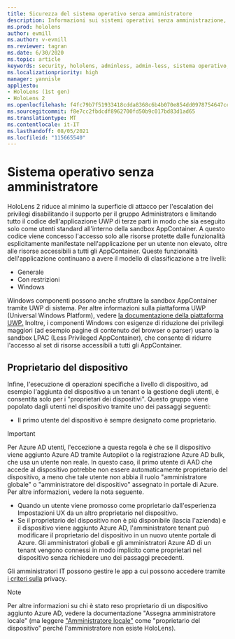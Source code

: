 ```yaml
---
title: Sicurezza del sistema operativo senza amministratore
description: Informazioni sui sistemi operativi senza amministrazione, sui proprietari dei dispositivi e sulla sicurezza HoloLens dispositivi di realtà mista.
ms.prod: hololens
author: evmill
ms.author: v-evmill
ms.reviewer: tagran
ms.date: 6/30/2020
ms.topic: article
keywords: security, hololens, adminless, admin-less, sistema operativo, sistema operativo senza amministratore, sistema operativo amministratore, sistema operativo senza amministratore, hololens 2, sicurezza hololens2,
ms.localizationpriority: high
manager: yannisle
appliesto:
- HoloLens (1st gen)
- HoloLens 2
ms.openlocfilehash: f4fc79b7f51933418cdda8368c6b4b070e854dd0978754647ce864075c772cfd
ms.sourcegitcommit: f8e7cc2fbdcdf8962700fd50b9c017bd83d1ad65
ms.translationtype: MT
ms.contentlocale: it-IT
ms.lasthandoff: 08/05/2021
ms.locfileid: "115665540"
---
```

# <a name="admin-less-operating-system"></a>Sistema operativo senza amministratore

HoloLens 2 riduce al minimo la superficie di attacco per l'escalation dei privilegi disabilitando il supporto per il gruppo Administrators e limitando tutto il codice dell'applicazione UWP di terze parti in modo che sia eseguito solo come utenti standard all'interno della sandbox AppContainer. A questo codice viene concesso l'accesso solo alle risorse protette dalle funzionalità esplicitamente manifestate nell'applicazione per un utente non elevato, oltre alle risorse accessibili a tutti gli AppContainer.
Queste funzionalità dell'applicazione continuano a avere il modello di classificazione a tre livelli:
  * Generale
  * Con restrizioni
  * Windows

Windows componenti possono anche sfruttare la sandbox AppContainer tramite UWP di sistema. Per altre informazioni sulla piattaforma UWP (Universal Windows Platform), vedere [la documentazione della piattaforma UWP.](/windows/uwp/) Inoltre, i componenti Windows con esigenze di riduzione dei privilegi maggiori (ad esempio pagine di contenuto del browser o parser) usano la sandbox LPAC (Less Privileged AppContainer), che consente di ridurre l'accesso al set di risorse accessibili a tutti gli AppContainer.

## <a name="device-owner"></a>Proprietario del dispositivo

Infine, l'esecuzione di operazioni specifiche a livello di dispositivo, ad esempio l'aggiunta del dispositivo a un tenant o la gestione degli utenti, è consentita solo per i "proprietari dei dispositivi". Questo gruppo viene popolato dagli utenti nel dispositivo tramite uno dei passaggi seguenti:
  * Il primo utente del dispositivo è sempre designato come proprietario. 
> [!IMPORTANT]
>Per Azure AD utenti, l'eccezione a questa regola è che se il dispositivo viene aggiunto Azure AD tramite Autopilot o la registrazione Azure AD bulk, che usa un utente non reale. In questo caso, il primo utente di AAD che accede al dispositivo potrebbe non essere automaticamente proprietario del dispositivo, a meno che tale utente non abbia il ruolo "amministratore globale" o "amministratore del dispositivo" assegnato in portale di Azure. Per altre informazioni, vedere la nota seguente.  

  * Quando un utente viene promosso come proprietario dall'esperienza Impostazioni UX da un altro proprietario nel dispositivo.
  * Se il proprietario del dispositivo non è più disponibile (lascia l'azienda) e il dispositivo viene aggiunto Azure AD, l'amministratore tenant può modificare il proprietario del dispositivo in un nuovo utente portale di Azure. Gli amministratori globali e gli amministratori Azure AD di un tenant vengono connessi in modo implicito come proprietari nel dispositivo senza richiedere uno dei passaggi precedenti.  

 Gli amministratori IT possono gestire le app a cui possono accedere tramite [i criteri sulla](/windows/client-management/mdm/policy-csp-privacy) privacy. 

> [!NOTE]
> Per altre informazioni su chi è stato reso proprietario di un dispositivo aggiunto Azure AD, vedere la documentazione "Assegna amministratore locale" (ma leggere ["Amministratore locale"](/azure/active-directory/devices/assign-local-admin) come "proprietario del dispositivo" perché l'amministratore non esiste HoloLens).